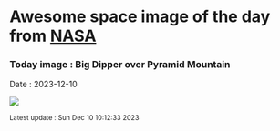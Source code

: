 
# Awesome space image of the day from [NASA](https://api.nasa.gov/)

### Today image : Big Dipper over Pyramid Mountain
Date : 2023-12-10

![](https://apod.nasa.gov/apod/image/2312/BigDipperMt2_Cullen_960.jpg)

<small>Latest update : Sun Dec 10 10:12:33 2023</small>
        